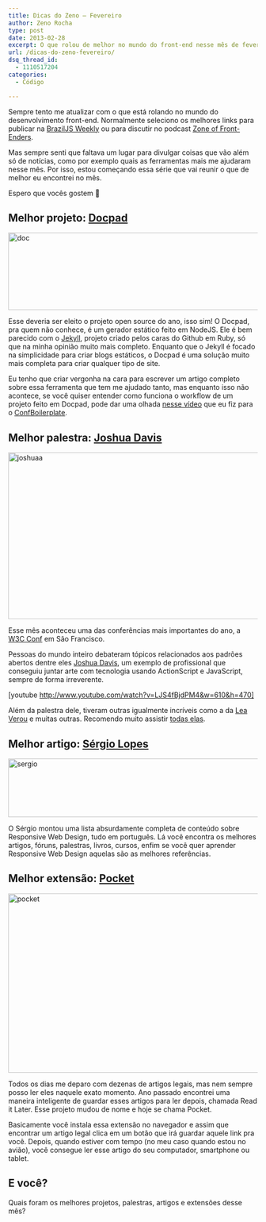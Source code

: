 ```yaml
---
title: Dicas do Zeno – Fevereiro
author: Zeno Rocha
type: post
date: 2013-02-28
excerpt: O que rolou de melhor no mundo do front-end nesse mês de fevereiro.
url: /dicas-do-zeno-fevereiro/
dsq_thread_id:
  - 1110517204
categories:
  - Código

---
```

Sempre tento me atualizar com o que está rolando no mundo do desenvolvimento front-end. Normalmente seleciono os melhores links para publicar na [BrazilJS Weekly][1] ou para discutir no podcast [Zone of Front-Enders][2].

Mas sempre senti que faltava um lugar para divulgar coisas que vão além só de notícias, como por exemplo quais as ferramentas mais me ajudaram nesse mês. Por isso, estou começando essa série que vai reunir o que de melhor eu encontrei no mês.

Espero que vocês gostem 🙂

## Melhor projeto: [Docpad][3]

[<img src="http://tableless.com.br/uploads/2013/02/doc.jpg" alt="doc" width="610" height="156" class="aligncenter size-full wp-image-11841" srcset="uploads/2013/02/doc.jpg 610w, uploads/2013/02/doc-329x84.jpg 329w, uploads/2013/02/doc-588x150.jpg 588w" sizes="(max-width: 610px) 100vw, 610px" />][3]

Esse deveria ser eleito o projeto open source do ano, isso sim! O Docpad, pra quem não conhece, é um gerador estático feito em NodeJS. Ele é bem parecido com o [Jekyll][4], projeto criado pelos caras do Github em Ruby, só que na minha opinião muito mais completo. Enquanto que o Jekyll é focado na simplicidade para criar blogs estáticos, o Docpad é uma solução muito mais completa para criar qualquer tipo de site.

Eu tenho que criar vergonha na cara para escrever um artigo completo sobre essa ferramenta que tem me ajudado tanto, mas enquanto isso não acontece, se você quiser entender como funciona o workflow de um projeto feito em Docpad, pode dar uma olhada [nesse vídeo][5] que eu fiz para o [ConfBoilerplate][6].

## Melhor palestra: [Joshua Davis][7]

[<img src="http://tableless.com.br/uploads/2013/02/joshuaa.jpg" alt="joshuaa" width="610" height="336" class="aligncenter size-full wp-image-11845" srcset="uploads/2013/02/joshuaa.jpg 610w, uploads/2013/02/joshuaa-305x168.jpg 305w, uploads/2013/02/joshuaa-562x310.jpg 562w" sizes="(max-width: 610px) 100vw, 610px" />][7]

Esse mês aconteceu uma das conferências mais importantes do ano, a [W3C Conf][8] em São Francisco.

Pessoas do mundo inteiro debateram tópicos relacionados aos padrões abertos dentre eles [Joshua Davis][9], um exemplo de profissional que conseguiu juntar arte com tecnologia usando ActionScript e JavaScript, sempre de forma irreverente.

[youtube http://www.youtube.com/watch?v=LJS4fBjdPM4&w=610&h=470]

Além da palestra dele, tiveram outras igualmente incríveis como a da [Lea Verou][10] e muitas outras. Recomendo muito assistir [todas elas][11].

## Melhor artigo: [Sérgio Lopes][12]

[<img src="http://tableless.com.br/uploads/2013/02/sergio.jpg" alt="sergio" width="610" height="118" class="aligncenter size-full wp-image-11861" srcset="uploads/2013/02/sergio.jpg 610w, uploads/2013/02/sergio-329x63.jpg 329w, uploads/2013/02/sergio-588x113.jpg 588w" sizes="(max-width: 610px) 100vw, 610px" />][12]

O Sérgio montou uma lista absurdamente completa de conteúdo sobre Responsive Web Design, tudo em português. Lá você encontra os melhores artigos, fóruns, palestras, livros, cursos, enfim se você quer aprender Responsive Web Design aquelas são as melhores referências.

## Melhor extensão: [Pocket][13]

[<img src="http://tableless.com.br/uploads/2013/02/pocket.jpg" alt="pocket" width="610" height="361" class="aligncenter size-full wp-image-11847" srcset="uploads/2013/02/pocket.jpg 610w, uploads/2013/02/pocket-283x168.jpg 283w, uploads/2013/02/pocket-523x310.jpg 523w" sizes="(max-width: 610px) 100vw, 610px" />][13]

Todos os dias me deparo com dezenas de artigos legais, mas nem sempre posso ler eles naquele exato momento. Ano passado encontrei uma maneira inteligente de guardar esses artigos para ler depois, chamada Read it Later. Esse projeto mudou de nome e hoje se chama Pocket.

Basicamente você instala essa extensão no navegador e assim que encontrar um artigo legal clica em um botão que irá guardar aquele link pra você. Depois, quando estiver com tempo (no meu caso quando estou no avião), você consegue ler esse artigo do seu computador, smartphone ou tablet.

## E você?

Quais foram os melhores projetos, palestras, artigos e extensões desse mês?

 [1]: http://braziljs.org
 [2]: http://zofe.com.br
 [3]: http://docpad.org
 [4]: https://github.com/mojombo/jekyll
 [5]: http://www.youtube.com/watch?v=EI99oZI3nKY
 [6]: http://github.com/braziljs/conf-boilerplate
 [7]: http://www.youtube.com/watch?v=LJS4fBjdPM4
 [8]: http://w3.org/conf/
 [9]: https://twitter.com/joshuadavis
 [10]: http://www.youtube.com/watch?v=3ikye7Qc7Ak
 [11]: http://www.youtube.com/user/W3Conf?feature=watch
 [12]: http://sergiolopes.org/diretorio-design-responsivo/
 [13]: http://getpocket.com/